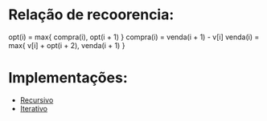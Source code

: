 # Relação de recoorencia:

opt(i) = max{ compra(i), opt(i + 1) }
compra(i) = venda(i + 1) - v[i]
venda(i) = max{ v[i] + opt(i + 2), venda(i + 1) }

# Implementações:

- [Recursivo](./recursivo.js)
- [Iterativo](./iterativo.js)
